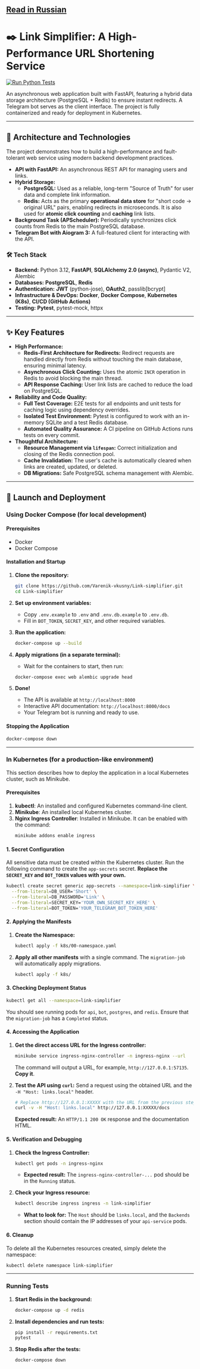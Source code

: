 [Read in Russian](README.ru.md)
---

# ✒️ Link Simplifier: A High-Performance URL Shortening Service

[![Run Python Tests](https://github.com/Varenik-vkusny/Link-simplifier/actions/workflows/ci.yml/badge.svg)](https://github.com/Varenik-vkusny/Link-simplifier/actions/workflows/ci.yml)

An asynchronous web application built with FastAPI, featuring a hybrid data storage architecture (PostgreSQL + Redis) to ensure instant redirects. A Telegram bot serves as the client interface. The project is fully containerized and ready for deployment in Kubernetes.

---

## 🚀 Architecture and Technologies

The project demonstrates how to build a high-performance and fault-tolerant web service using modern backend development practices.

*   **API with FastAPI:** An asynchronous REST API for managing users and links.
*   **Hybrid Storage:**
    *   **PostgreSQL:** Used as a reliable, long-term "Source of Truth" for user data and complete link information.
    *   **Redis:** Acts as the primary **operational data store** for "short code -> original URL" pairs, enabling redirects in microseconds. It is also used for **atomic click counting** and **caching** link lists.
*   **Background Task (APScheduler):** Periodically synchronizes click counts from Redis to the main PostgreSQL database.
*   **Telegram Bot with Aiogram 3:** A full-featured client for interacting with the API.

### 🛠️ Tech Stack 

*   **Backend:** Python 3.12, **FastAPI**, **SQLAlchemy 2.0 (async)**, Pydantic V2, Alembic
*   **Databases:** **PostgreSQL**, **Redis**
*   **Authentication:** **JWT** (python-jose), **OAuth2**, passlib[bcrypt]
*   **Infrastructure & DevOps:** **Docker**, **Docker Compose**, **Kubernetes (K8s)**, **CI/CD (GitHub Actions)**
*   **Testing:** **Pytest**, pytest-mock, httpx

---

## ✨ Key Features

*   **High Performance:**
    *   **Redis-First Architecture for Redirects:** Redirect requests are handled directly from Redis without touching the main database, ensuring minimal latency.
    *   **Asynchronous Click Counting:** Uses the atomic `INCR` operation in Redis to avoid blocking the main thread.
    *   **API Response Caching:** User link lists are cached to reduce the load on PostgreSQL.
*   **Reliability and Code Quality:**
    *   **Full Test Coverage:** E2E tests for all endpoints and unit tests for caching logic using dependency overrides.
    *   **Isolated Test Environment:** Pytest is configured to work with an in-memory SQLite and a test Redis database.
    *   **Automated Quality Assurance:** A CI pipeline on GitHub Actions runs tests on every commit.
*   **Thoughtful Architecture:**
    *   **Resource Management via `lifespan`:** Correct initialization and closing of the Redis connection pool.
    *   **Cache Invalidation:** The user's cache is automatically cleared when links are created, updated, or deleted.
    *   **DB Migrations:** Safe PostgreSQL schema management with Alembic.

---

## 🏁 Launch and Deployment

### Using Docker Compose (for local development)

#### Prerequisites
*   Docker
*   Docker Compose

#### Installation and Startup

1.  **Clone the repository:**
    ```bash
    git clone https://github.com/Varenik-vkusny/Link-simplifier.git
    cd Link-simplifier
    ```

2.  **Set up environment variables:**
    *   Copy `.env.example` to `.env` and `.env.db.example` to `.env.db`.
    *   Fill in `BOT_TOKEN`, `SECRET_KEY`, and other required variables.

3.  **Run the application:**
    ```bash
    docker-compose up --build
    ```

4.  **Apply migrations (in a separate terminal):**
    *   Wait for the containers to start, then run:
    ```bash
    docker-compose exec web alembic upgrade head
    ```
5.  **Done!**
    *   The API is available at `http://localhost:8000`
    *   Interactive API documentation: `http://localhost:8000/docs`
    *   Your Telegram bot is running and ready to use.

#### Stopping the Application
```bash
docker-compose down
```
---

### In Kubernetes (for a production-like environment)

This section describes how to deploy the application in a local Kubernetes cluster, such as Minikube.

#### Prerequisites

1.  **kubectl**: An installed and configured Kubernetes command-line client.
2.  **Minikube**: An installed local Kubernetes cluster.
3.  **Nginx Ingress Controller**: Installed in Minikube. It can be enabled with the command:
    ```bash
    minikube addons enable ingress
    ```

#### 1. Secret Configuration

All sensitive data must be created within the Kubernetes cluster. Run the following command to create the `app-secrets` secret. **Replace the `SECRET_KEY` and `BOT_TOKEN` values with your own.**

```bash
kubectl create secret generic app-secrets --namespace=link-simplifier \
  --from-literal=DB_USER='Short' \
  --from-literal=DB_PASSWORD='Link' \
  --from-literal=SECRET_KEY='YOUR_OWN_SECRET_KEY_HERE' \
  --from-literal=BOT_TOKEN='YOUR_TELEGRAM_BOT_TOKEN_HERE'
```

#### 2. Applying the Manifests

1.  **Create the Namespace:**
    ```bash
    kubectl apply -f k8s/00-namespace.yaml
    ```
    
2.  **Apply all other manifests** with a single command. The `migration-job` will automatically apply migrations.
    ```bash
    kubectl apply -f k8s/
    ```

#### 3. Checking Deployment Status
```bash
kubectl get all --namespace=link-simplifier
```
You should see running pods for `api`, `bot`, `postgres`, and `redis`. Ensure that the `migration-job` has a `Completed` status.

#### 4. Accessing the Application

1.  **Get the direct access URL for the Ingress controller:**
    ```bash
    minikube service ingress-nginx-controller -n ingress-nginx --url
    ```
    The command will output a URL, for example, `http://127.0.0.1:57135`. **Copy it**.

2.  **Test the API using `curl`:**
    Send a request using the obtained URL and the `-H "Host: links.local"` header.
    ```bash
    # Replace http://127.0.0.1:XXXXX with the URL from the previous step
    curl -v -H "Host: links.local" http://127.0.0.1:XXXXX/docs
    ```
    **Expected result:** An `HTTP/1.1 200 OK` response and the documentation HTML.

#### 5. Verification and Debugging

1.  **Check the Ingress Controller:**
    ```bash
    kubectl get pods -n ingress-nginx
    ```
    *   **Expected result:** The `ingress-nginx-controller-...` pod should be in the `Running` status.

2.  **Check your Ingress resource:**
    ```bash
    kubectl describe ingress ingress -n link-simplifier
    ```
    *   **What to look for:** The `Host` should be `links.local`, and the `Backends` section should contain the IP addresses of your `api-service` pods.

#### 6. Cleanup

To delete all the Kubernetes resources created, simply delete the namespace:
```bash
kubectl delete namespace link-simplifier
```

---
### Running Tests

1.  **Start Redis in the background:**
    ```bash
    docker-compose up -d redis
    ```
2.  **Install dependencies and run tests:**
    ```bash
    pip install -r requirements.txt
    pytest
    ```
3.  **Stop Redis after the tests:**
    ```bash
    docker-compose down
